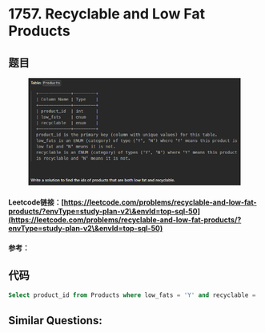 # 1757. Recyclable and Low Fat Products

## 题目

<figure><img src="../../.gitbook/assets/image (6) (1).png" alt=""><figcaption></figcaption></figure>

#### Leetcode链接：[https://leetcode.com/problems/recyclable-and-low-fat-products/?envType=study-plan-v2\&envId=top-sql-50](https://leetcode.com/problems/recyclable-and-low-fat-products/?envType=study-plan-v2\&envId=top-sql-50)

#### 参考：

## 代码

```sql
Select product_id from Products where low_fats = 'Y' and recyclable = 'Y'
```

## **Similar Questions:**&#x20;
